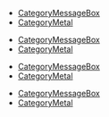 <!-- DO NOT HAND-EDIT CATEGORY LISTS, THEY ARE AUTOGENERATED AND WILL BE OVERWRITTEN, BASED ON TAGS IN INDIVIDUAL PAGE FOOTERS. EDIT THOSE INSTEAD. -->
<!-- BEGIN CATEGORY LIST -->
- [CategoryMessageBox](CategoryMessageBox)
- [CategoryMetal](CategoryMetal)
<!-- END CATEGORY LIST -->
- [CategoryMessageBox](CategoryMessageBox)
- [CategoryMetal](CategoryMetal)
<!-- END CATEGORY LIST -->
- [CategoryMessageBox](CategoryMessageBox)
- [CategoryMetal](CategoryMetal)
<!-- END CATEGORY LIST -->
- [CategoryMessageBox](CategoryMessageBox)
- [CategoryMetal](CategoryMetal)
<!-- END CATEGORY LIST -->
